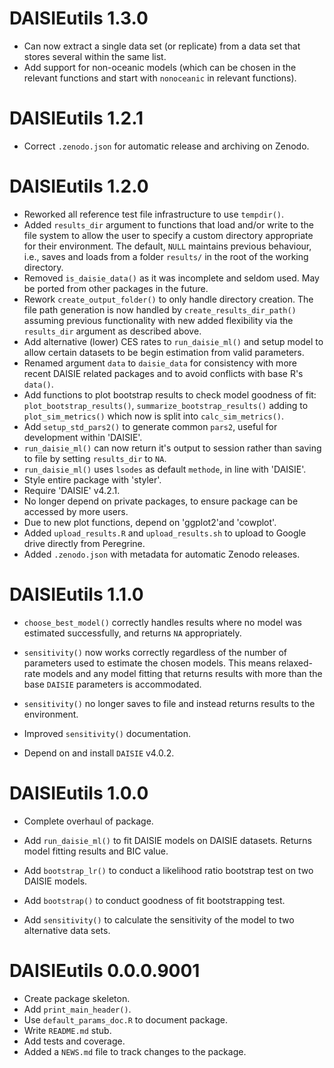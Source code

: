 # DAISIEutils 1.3.0

* Can now extract a single data set (or replicate) from a data set that stores 
several within the same list.
* Add support for non-oceanic models (which can be chosen in the relevant 
functions and start with `nonoceanic` in relevant functions).

# DAISIEutils 1.2.1

* Correct `.zenodo.json` for automatic release and archiving on Zenodo.

# DAISIEutils 1.2.0

* Reworked all reference test file infrastructure to use `tempdir()`.
* Added `results_dir` argument to functions that load and/or write to the file 
system to allow the user to specify a custom directory appropriate for their 
environment. The default, `NULL` maintains previous behaviour, i.e., saves
and loads from a folder `results/` in the root of the working directory.
* Removed `is_daisie_data()` as it was incomplete and seldom used. May be ported
from other packages in the future.
* Rework `create_output_folder()` to only handle directory creation. 
The file path generation is now handled by `create_results_dir_path()` assuming 
previous functionality with new added flexibility via the `results_dir` argument
as described above.
* Add alternative (lower) CES rates to `run_daisie_ml()` and setup model to
allow certain datasets to be begin estimation from valid parameters.
* Renamed argument `data` to `daisie_data` for consistency with more recent
DAISIE related packages and to avoid conflicts with base R's `data()`.
* Add functions to plot bootstrap results to check model
goodness of fit: `plot_bootstrap_results()`, `summarize_bootstrap_results()` 
adding to `plot_sim_metrics()` which now is split into `calc_sim_metrics()`.
* Add `setup_std_pars2()` to generate common `pars2`, useful for development
within 'DAISIE'.
* `run_daisie_ml()` can now return it's output to session rather than saving
to file by setting `results_dir` to `NA`.
* `run_daisie_ml()` uses `lsodes` as default `methode`, in line with 'DAISIE'.
* Style entire package with 'styler'.
* Require 'DAISIE' v4.2.1.
* No longer depend on private packages, to ensure package can be accessed by 
more users.
* Due to new plot functions, depend on 'ggplot2'and 'cowplot'.
* Added `upload_results.R` and `upload_results.sh` to upload to Google drive
directly from Peregrine.
* Added `.zenodo.json` with metadata for automatic Zenodo releases.

# DAISIEutils 1.1.0

-   `choose_best_model()` correctly handles results where no model was estimated successfully, and returns `NA` appropriately.

-   `sensitivity()` now works correctly regardless of the number of parameters used to estimate the chosen models. This means relaxed-rate models and any model fitting that returns results with more than the base `DAISIE` parameters is accommodated.

-   `sensitivity()` no longer saves to file and instead returns results to the environment.

-   Improved `sensitivity()` documentation.

-   Depend on and install `DAISIE` v4.0.2.

# DAISIEutils 1.0.0

-   Complete overhaul of package.

-   Add `run_daisie_ml()` to fit DAISIE models on DAISIE datasets. Returns model fitting results and BIC value.

-   Add `bootstrap_lr()` to conduct a likelihood ratio bootstrap test on two DAISIE models.

-   Add `bootstrap()` to conduct goodness of fit bootstrapping test.

-   Add `sensitivity()` to calculate the sensitivity of the model to two alternative data sets.

# DAISIEutils 0.0.0.9001

-   Create package skeleton.
-   Add `print_main_header()`.
-   Use `default_params_doc.R` to document package.
-   Write `README.md` stub.
-   Add tests and coverage.
-   Added a `NEWS.md` file to track changes to the package.
